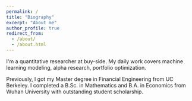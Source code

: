 ```yaml
---
permalink: /
title: "Biography"
excerpt: "About me"
author_profile: true
redirect_from: 
  - /about/
  - /about.html
---
```


I'm a quantitative researcher at buy-side. My daily work covers machine learning modeling, alpha research, portfolio optimization. 

Previously, I got my Master degree in Financial Engineering from UC Berkeley. I completed a B.Sc. in Mathematics and B.A. in Economics from Wuhan University with outstanding student scholarship.



